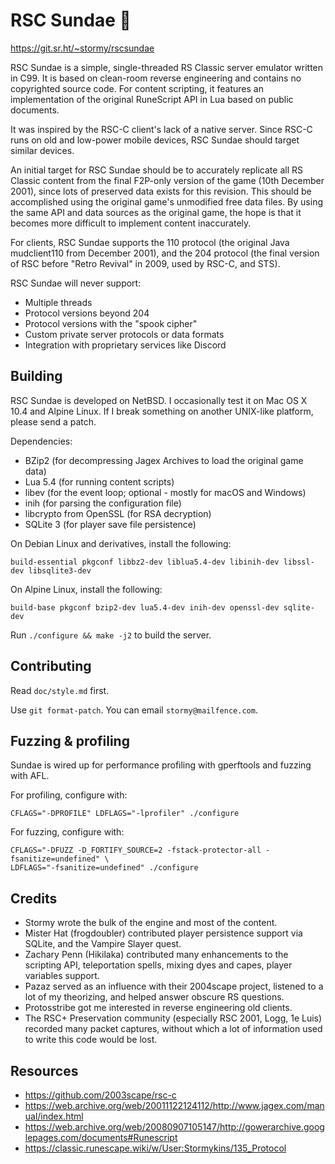 RSC Sundae 🍨
==========

https://git.sr.ht/~stormy/rscsundae

RSC Sundae is a simple, single-threaded RS Classic server emulator
written in C99.  It is based on clean-room reverse engineering and
contains no copyrighted source code.  For content scripting, it
features an implementation of the original RuneScript API in Lua
based on public documents.

It was inspired by the RSC-C client's lack of a native server.
Since RSC-C runs on old and low-power mobile devices, RSC Sundae
should target similar devices.

An initial target for RSC Sundae should be to accurately replicate
all RS Classic content from the final F2P-only version of the game
(10th December 2001), since lots of preserved data exists for this
revision.  This should be accomplished using the original game's
unmodified free data files.  By using the same API and data sources as
the original game, the hope is that it becomes more difficult to
implement content inaccurately.

For clients, RSC Sundae supports the 110 protocol (the original
Java mudclient110 from December 2001), and the 204 protocol
(the final version of RSC before "Retro Revival" in 2009, used
by RSC-C, and STS).

RSC Sundae will never support:

* Multiple threads
* Protocol versions beyond 204
* Protocol versions with the "spook cipher"
* Custom private server protocols or data formats
* Integration with proprietary services like Discord

Building
--------

RSC Sundae is developed on NetBSD. I occasionally test it on
Mac OS X 10.4 and Alpine Linux. If I break something on another
UNIX-like platform, please send a patch.

Dependencies:

* BZip2 (for decompressing Jagex Archives to load the original game data)
* Lua 5.4 (for running content scripts)
* libev (for the event loop; optional - mostly for macOS and Windows)
* inih (for parsing the configuration file)
* libcrypto from OpenSSL (for RSA decryption)
* SQLite 3 (for player save file persistence)

On Debian Linux and derivatives, install the following:

	build-essential pkgconf libbz2-dev liblua5.4-dev libinih-dev libssl-dev libsqlite3-dev

On Alpine Linux, install the following:

	build-base pkgconf bzip2-dev lua5.4-dev inih-dev openssl-dev sqlite-dev

Run `./configure && make -j2` to build the server.

Contributing
------------

Read `doc/style.md` first.

Use `git format-patch`. You can email `stormy@mailfence.com`.

Fuzzing & profiling
-------------------

Sundae is wired up for performance profiling with gperftools and fuzzing
with AFL.

For profiling, configure with:

	CFLAGS="-DPROFILE" LDFLAGS="-lprofiler" ./configure

For fuzzing, configure with:

	CFLAGS="-DFUZZ -D_FORTIFY_SOURCE=2 -fstack-protector-all -fsanitize=undefined" \
	LDFLAGS="-fsanitize=undefined" ./configure

Credits
-------

* Stormy wrote the bulk of the engine and most of the content.
* Mister Hat (frogdoubler) contributed player persistence support via SQLite,
  and the Vampire Slayer quest.
* Zachary Penn (Hikilaka) contributed many enhancements to the scripting API,
  teleportation spells, mixing dyes and capes, player variables support.
* Pazaz served as an influence with their 2004scape project, listened to
  a lot of my theorizing, and helped answer obscure RS questions.
* Protosstribe got me interested in reverse engineering old clients.
* The RSC+ Preservation community (especially RSC 2001, Logg, 1e Luis)
  recorded many packet captures, without which a lot of information
  used to write this code would be lost.

Resources
---------

* https://github.com/2003scape/rsc-c
* https://web.archive.org/web/20011122124112/http://www.jagex.com/manual/index.html
* https://web.archive.org/web/20080907105147/http://gowerarchive.googlepages.com/documents#Runescript
* https://classic.runescape.wiki/w/User:Stormykins/135_Protocol
